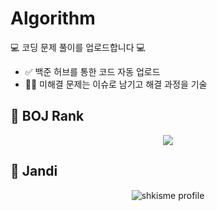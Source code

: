 # Algorithm
💻 코딩 문제 풀이를 업로드합니다 💻
-  ✅ 백준 허브를 통한 코드 자동 업로드
-  😵‍💫 미해결 문제는 이슈로 남기고 해결 과정을 기술

  
## 🥇 BOJ Rank 

<div align = "center">
  
<img align="center" src="http://mazassumnida.wtf/api/v2/generate_badge?boj=shk010130">

</div>

## 🌱 Jandi 

<div align = "center">
  
![shkisme profile](http://mazandi.herokuapp.com/api?handle=shk010130&theme=warm)

</div>
